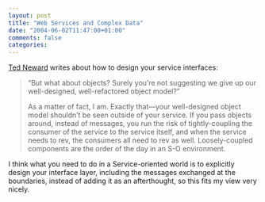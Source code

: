 ```yaml
---
layout: post
title: "Web Services and Complex Data"
date: "2004-06-02T11:47:00+01:00"
comments: false
categories: 
---
```


<p><a href="http://www.neward.net/ted/weblog/index.jsp?date=20040601#1086154951687">Ted Neward</a> writes about how to design your service interfaces:</p>

<blockquote>
<p>&#8220;But what about objects? Surely you&#8217;re not suggesting we give up our well-designed, well-refactored object model?&#8221;</p>

<p>As a matter of fact, I am. Exactly that&#8212;your well-designed object model shouldn&#8217;t be seen outside of your service. If you pass objects around, instead of messages, you run the risk of tightly-coupling the consumer of the service to the service itself, and when the service needs to rev, the consumers all need to rev as well. Loosely-coupled components are the order of the day in an S-O environment.</p>
</blockquote>

<p>I think what you need to do in a Service-oriented world is to explicitly design your interface layer, including the messages exchanged at the boundaries, instead of adding it as an afterthought, so this fits my view very nicely.</p>


